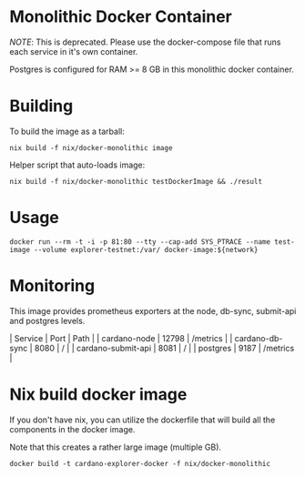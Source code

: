 # Monolithic Docker Container

*NOTE*: This is deprecated. Please use the docker-compose file that runs each service in it's own container.

Postgres is configured for RAM >= 8 GB in this monolithic docker container.

# Building

To build the image as a tarball:

`nix build -f nix/docker-monolithic image`

Helper script that auto-loads image:

`nix build -f nix/docker-monolithic testDockerImage && ./result`

# Usage

`docker run --rm -t -i -p 81:80 --tty --cap-add SYS_PTRACE --name test-image --volume explorer-testnet:/var/ docker-image:${network}`

# Monitoring

This image provides prometheus exporters at the node, db-sync, submit-api and postgres levels.

| Service | Port | Path |
| cardano-node | 12798 | /metrics |
| cardano-db-sync | 8080 | / |
| cardano-submit-api | 8081 | / |
| postgres | 9187 | /metrics |

# Nix build docker image

If you don't have nix, you can utilize the dockerfile that will build all the components in the docker image.

Note that this creates a rather large image (multiple GB).

`docker build -t cardano-explorer-docker -f nix/docker-monolithic`
